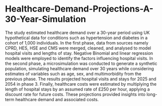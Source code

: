 # Healthcare-Demand-Projections-A-30-Year-Simulation
The study estimated healthcare demand over a 30-year period using UK hypothetical data for conditions such as hypertension and diabetes in a cohort of 1,000 individuals. In the first phase, data from sources namely CPRD, HES, HSE and CMS were merged, cleaned, and analysed to model hospital visits and lengths of stay. Negative Binomial and linear regression models were employed to identify the factors influencing hospital visits. In the second phase, a microsimulation was conducted to generate a synthetic population, simulating healthcare demand over 30 years while considering estimates of variables such as age, sex, and multimorbidity from the previous phase. The results projected hospital visits and stays for 2025 and 2054 in phase 3. Finally, healthcare costs were estimated by multiplying the length of hospital stays by an assumed rate of £250 per hour, applying a discount rate for future costs. These projections provided insights into long-term healthcare demand and associated costs.
